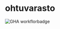 # ohtuvarasto

![GHA workflorbadge](https://github.com/aTomiSan/ohtuvarasto/workflows/CI/badge.svg)
